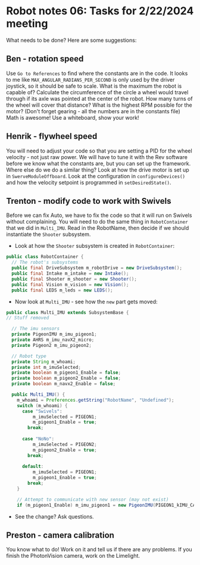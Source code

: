 # Robot notes 06: Tasks for 2/22/2024 meeting

What needs to be done?  Here are some suggestions:

## Ben - rotation speed
Use `Go to References` to find where the constants are in the code.  It looks to me like `MAX_ANGULAR_RADIANS_PER_SECOND` is only used by the driver joystick, so it should be safe to scale.  What is the maximum the robot is capable of?  Calculate the circumference of the circle a wheel would travel through if its axle was pointed at the center of the robot.  How many turns of the wheel will cover that distance?  What is the highest RPM possible for the motor? (Don't forget gearing - all the numbers are in the constants file)  Math is awesome!  Use a whiteboard, show your work!

## Henrik - flywheel speed
You will need to adjust your code so that you are setting a PID for the wheel velocity - not just raw power.  We will have to tune it with the Rev software before we know what the constants are, but you can set up the framework.  Where else do we do a similar thing?  Look at how the drive motor is set up in `SwerveModuleOffboard`.  Look at the configuration in `configureDevices()` and how the velocity setpoint is programmed in `setDesiredState()`.

## Trenton - modify code to work with Swivels
Before we can fix Auto, we have to fix the code so that it will run on Swivels without complaining.  You will need to do the same thing in `RobotContainer` that we did in `Multi_IMU`.  Read in the RobotName, then decide if we should instantiate the `Shooter` subsystem.
* Look at how the `Shooter` subsystem is created in `RobotContainer`:
```java
public class RobotContainer {
  // The robot's subsystems
  public final DriveSubsystem m_robotDrive = new DriveSubsystem();
  public final Intake m_intake = new Intake();
  public final Shooter m_shooter = new Shooter();
  public final Vision m_vision = new Vision();
  public final LEDS m_leds = new LEDS();
```
* Now look at `Multi_IMU` - see how the `new` part gets moved:
```java
public class Multi_IMU extends SubsystemBase {
// Stuff removed

  // The imu sensors
  private PigeonIMU m_imu_pigeon1;
  private AHRS m_imu_navX2_micro;
  private Pigeon2 m_imu_pigeon2;

  // Robot type
  private String m_whoami;
  private int m_imuSelected;
  private boolean m_pigeon1_Enable = false;
  private boolean m_pigeon2_Enable = false;
  private boolean m_navx2_Enable = false;

  public Multi_IMU() {
    m_whoami = Preferences.getString("RobotName", "Undefined");
    switch (m_whoami) {
      case "Swivels":
          m_imuSelected = PIGEON1;
          m_pigeon1_Enable = true;
        break;
    
      case "NoNo":
          m_imuSelected = PIGEON2;
          m_pigeon2_Enable = true;
        break;
    
      default:
          m_imuSelected = PIGEON1;
          m_pigeon1_Enable = true;
        break;
    }

    // Attempt to communicate with new sensor (may not exist)
    if (m_pigeon1_Enable) m_imu_pigeon1 = new PigeonIMU(PIGEON1_kIMU_CAN_ID);
```
* See the change?  Ask questions.


## Preston - camera calibration
You know what to do!  Work on it and tell us if there are any problems.  If you finish the PhotonVision camera, work on the Limelight.
